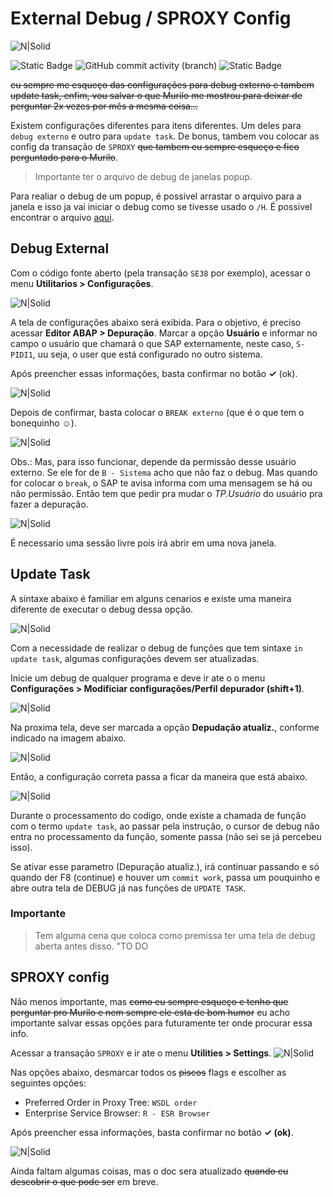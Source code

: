 # External Debug / SPROXY Config

![N|Solid](img/sap-abap.jpeg)

![Static Badge](https://img.shields.io/badge/development-abap-blue)
![GitHub commit activity (branch)](https://img.shields.io/github/commit-activity/t/edmilson-nascimento/debug)
![Static Badge](https://img.shields.io/badge/murilo_borges-abap-lime)


~~eu sempre me esqueço das configurações para debug externo e tambem update task, enfim, vou salvar o que Murilo me mostrou para deixar de perguntar 2x vezes por mês a mesma coisa...~~

Existem configurações diferentes para itens diferentes. Um deles para `debug externo` e outro para `update task`. De bonus, tambem vou colocar as config da transação de `SPROXY` ~~que tambem eu sempre esqueço e fico perguntado para o Murilo~~. 

> Importante ter o arquivo de debug de janelas popup.

Para realiar o debug de um popup, é possivel arrastar o arquivo para a janela e isso ja vai iniciar o debug como se tivesse usado o `/H`. É possivel encontrar o arquivo [aqui](/files/debug.sap).

## Debug External

Com o código fonte aberto (pela transação `SE38` por exemplo), acessar o menu **Utilitarios > Configurações**.

![N|Solid](img/u-c.png)

A tela de configurações abaixo será exibida. Para o objetivo, é preciso acessar **Editor ABAP > Depuração**. Marcar a opção **Usuário** e informar no campo o usuário que chamará o que SAP externamente, neste caso, `S-PIDI1`, uu seja, o user que está configurado no outro sistema.

Após preencher essas informações, basta confirmar no botão **✓** (ok).  


![N|Solid](img/user-debug.png)

Depois de confirmar, basta colocar o `BREAK externo` (que é o que tem o bonequinho ☺).

![N|Solid](img/break-externo.png)

Obs.: Mas, para isso funcionar, depende da permissão desse usuário externo. Se ele for de `B - Sistema` acho que não faz o debug. Mas quando for colocar o `break`, o SAP te avisa informa com uma mensagem se há ou não permissão. Então tem que pedir pra mudar o *TP.Usuário* do usuário pra fazer a depuração.

![N|Solid](img/type-user.png)

É necessario uma sessão livre pois irá abrir em uma nova janela.

## Update Task

A sintaxe abaixo é familiar em alguns cenarios e existe uma maneira diferente de executar o debug dessa opção.

![N|Solid](img/update-task-0.png)

Com a necessidade de realizar o debug de funções que tem sintaxe `in update task`, algumas configurações devem ser atualizadas.

Inicie um debug de qualquer programa e deve ir ate o o menu **Configurações > Modificiar configurações/Perfil depurador (shift+1)**.

![N|Solid](img/update-task-1.png)

Na proxima tela, deve ser marcada a opção **Depudação atualiz.**, conforme indicado na imagem abaixo.

![N|Solid](img/update-task-2.png)

Então, a configuração correta passa a ficar da maneira que está abaixo.

![N|Solid](img/update-task-2.1.png)

Durante o processamento do codigo, onde existe a chamada de função com o termo `update task`,  ao passar pela instrução, o cursor de debug não entra no processamento da função, somente passa (não sei se já percebeu isso).

Se ativar esse parametro (Depuração atualiz.), irá continuar passando e só quando der F8 (continue) e houver um `commit work`, passa um pouquinho e abre outra tela de DEBUG já nas funções de `UPDATE TASK`.

### Importante
> Tem alguma cena que coloca como premissa ter uma tela de debug aberta antes disso. "TO DO


## SPROXY config
Não menos importante, mas ~~como eu sempre esqueço e tenho que perguntar pro Murilo e nem sempre ele esta de bom humor~~ eu acho importante salvar essas opções para futuramente ter onde procurar essa info.

Acessar a transação `SPROXY` e ir ate o menu **Utilities > Settings**.
![N|Solid](img/sproxy-menu.png)

Nas opções abaixo, desmarcar todos os ~~piscos~~ flags e escolher as seguintes opções:
- Preferred Order in Proxy Tree: `WSDL order`
- Enterprise Service Browser: `R - ESR Browser`

Após preencher essa informações, basta confirmar no botão **✓ (ok)**.  

![N|Solid](img/sproxy-config.png)

Ainda faltam algumas coisas, mas o doc sera atualizado ~~quando eu descobrir o que pode ser~~ em breve.